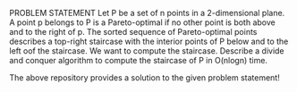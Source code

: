 PROBLEM STATEMENT
Let P be a set of n points in a 2-dimensional plane. 
A point p belongs to P is a Pareto-optimal if no other point is both above and to the right of p. 
The sorted sequence of Pareto-optimal points describes a top-right staircase with the interior points of P below and to the left oof the staircase. 
We want to compute the staircase. 
Describe a divide and conquer algorithm to compute the staircase of P in O(nlogn) time.

The above repository provides a solution to the given problem statement!
